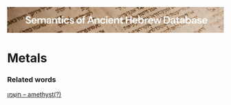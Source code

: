 <html><body><img id="banner" src="../../images/banners/banner.png" alt="banner" /></body></html>

# **Metals**


### Related words
[חַשְׁמַן – amethyst(?)](../words/chashman.md)<br>